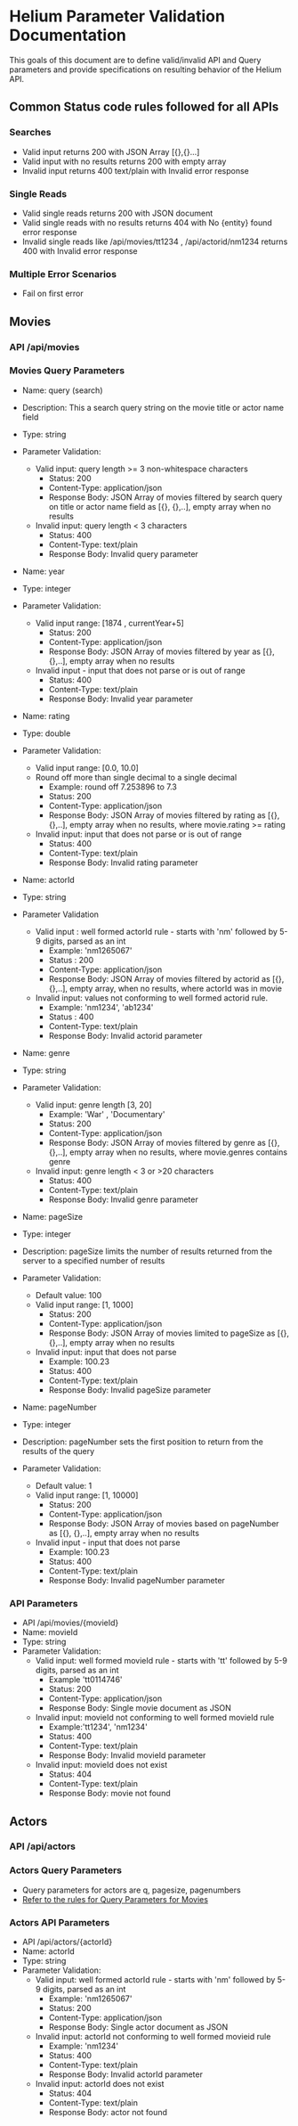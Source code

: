 # Helium Parameter Validation Documentation

This goals of this document are to define valid/invalid API and Query parameters and provide specifications on resulting behavior of the Helium API.

## Common Status code rules followed for all APIs

### Searches

- Valid input returns 200 with JSON Array [{},{}...]
- Valid input with no results returns 200 with empty array
- Invalid input returns 400 text/plain with Invalid error response

### Single Reads

- Valid single reads returns 200 with JSON document
- Valid single reads with no results returns 404 with No {entity} found error response
- Invalid single reads like /api/movies/tt1234 , /api/actorid/nm1234 returns 400 with Invalid error response

### Multiple Error Scenarios

- Fail on first error

## Movies

### API /api/movies

### Movies Query Parameters

- Name: query (search)
- Description: This a search query string on the movie title or actor name field
- Type: string
- Parameter Validation:
  - Valid input: query length >= 3 non-whitespace characters
    - Status: 200
    - Content-Type: application/json
    - Response Body: JSON Array of movies filtered by search query on title or actor name field as [{}, {},..], empty array when no results
  - Invalid input: query length < 3 characters
    - Status: 400
    - Content-Type: text/plain
    - Response Body: Invalid query parameter

- Name: year
- Type: integer
- Parameter Validation:
  - Valid input range: [1874 , currentYear+5]
    - Status: 200
    - Content-Type: application/json
    - Response Body: JSON Array of movies filtered by year as [{}, {},..], empty array when no results
  - Invalid input - input that does not parse or is out of range
    - Status: 400
    - Content-Type: text/plain
    - Response Body: Invalid year parameter

- Name: rating
- Type: double
- Parameter Validation:
  - Valid input range: [0.0, 10.0]
  - Round off more than single decimal to a single decimal
    - Example: round off 7.253896 to 7.3
    - Status: 200
    - Content-Type: application/json
    - Response Body: JSON Array of movies filtered by rating as [{}, {},..], empty array when no results, where movie.rating >= rating
  - Invalid input: input that does not parse or is out of range
    - Status: 400
    - Content-Type: text/plain
    - Response Body: Invalid rating parameter

- Name: actorId
- Type: string
- Parameter Validation
  - Valid input : well formed actorId rule - starts with 'nm' followed by 5-9 digits, parsed as an int
    - Example: 'nm1265067'
    - Status : 200
    - Content-Type: application/json
    - Response Body: JSON Array of movies filtered by actorid as [{}, {},..], empty array, when no results, where actorId was in movie
  - Invalid input: values not conforming to well formed actorid rule.  
    - Example: 'nm1234', 'ab1234'
    - Status : 400
    - Content-Type: text/plain
    - Response Body: Invalid actorid parameter

- Name: genre
- Type: string
- Parameter Validation:
  - Valid input: genre length [3, 20]
    - Example: 'War' , 'Documentary'
    - Status: 200
    - Content-Type: application/json
    - Response Body: JSON Array of movies filtered by genre as [{}, {},..], empty array when no results,  where movie.genres contains genre
  - Invalid input: genre length < 3 or >20 characters
    - Status: 400
    - Content-Type: text/plain
    - Response Body: Invalid genre parameter

- Name: pageSize
- Type: integer
- Description: pageSize limits the number of results returned from the server to a specified number of results
- Parameter Validation:
  - Default value: 100
  - Valid input range: [1, 1000]
    - Status: 200
    - Content-Type: application/json
    - Response Body: JSON Array of movies limited to pageSize as [{}, {},..], empty array when no results
  - Invalid input: input that does not parse
    - Example: 100.23
    - Status: 400
    - Content-Type: text/plain
    - Response Body: Invalid pageSize parameter

- Name: pageNumber
- Type: integer
- Description: pageNumber sets the first position to return from the results of the query
- Parameter Validation:
  - Default value: 1
  - Valid input range: [1, 10000]
    - Status: 200
    - Content-Type: application/json
    - Response Body: JSON Array of movies based on pageNumber as [{}, {},..], empty array when no results
  - Invalid input - input that does not parse
    - Example: 100.23
    - Status: 400
    - Content-Type: text/plain
    - Response Body: Invalid pageNumber parameter

### API Parameters

- API /api/movies/{movieId}
- Name: movieId
- Type: string
- Parameter Validation:
  - Valid input: well formed movieId rule - starts with 'tt' followed by 5-9 digits, parsed as an int
    - Example 'tt0114746'
    - Status: 200
    - Content-Type: application/json
    - Response Body: Single movie document as JSON
  - Invalid input: movieId not conforming to well formed movieId rule
    - Example:'tt1234', 'nm1234'
    - Status: 400
    - Content-Type: text/plain
    - Response Body: Invalid movieId parameter
  - Invalid input: movieId does not exist
    - Status: 404
    - Content-Type: text/plain
    - Response Body: movie not found

## Actors

### API /api/actors

### Actors Query Parameters

- Query parameters for actors are q, pagesize, pagenumbers
- [Refer to the rules for Query Parameters for Movies](###movies-query-parameters)

### Actors API Parameters

- API /api/actors/{actorId}
- Name: actorId
- Type: string
- Parameter Validation:
  - Valid input: well formed actorId rule - starts with 'nm' followed by 5-9 digits, parsed as an int
    - Example: 'nm1265067'
    - Status: 200
    - Content-Type: application/json
    - Response Body: Single actor document as JSON
  - Invalid input: actorId not conforming to well formed movieid rule
    - Example: 'nm1234'
    - Status: 400
    - Content-Type: text/plain
    - Response Body: Invalid actorId parameter
  - Invalid input: actorId does not exist
    - Status: 404
    - Content-Type: text/plain
    - Response Body: actor not found

